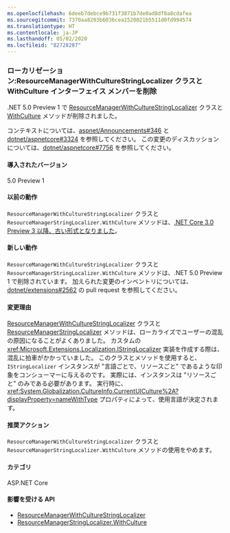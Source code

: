 ```yaml
---
ms.openlocfilehash: 6deeb7debce9b731f3871b7de0ad8df8a8cdafea
ms.sourcegitcommit: 7370aa8203b6036cea1520021b5511d0fd994574
ms.translationtype: HT
ms.contentlocale: ja-JP
ms.lasthandoff: 05/02/2020
ms.locfileid: "82728287"
---
```

### <a name="localization-resourcemanagerwithculturestringlocalizer-class-and-withculture-interface-member-removed"></a>ローカリゼーション:ResourceManagerWithCultureStringLocalizer クラスと WithCulture インターフェイス メンバーを削除

.NET 5.0 Preview 1 で [ResourceManagerWithCultureStringLocalizer](/dotnet/api/microsoft.extensions.localization.resourcemanagerwithculturestringlocalizer?view=dotnet-plat-ext-3.1) クラスと [WithCulture](/dotnet/api/microsoft.extensions.localization.resourcemanagerstringlocalizer.withculture?view=dotnet-plat-ext-3.1) メソッドが削除されました。

コンテキストについては、[aspnet/Announcements#346](https://github.com/aspnet/Announcements/issues/346) と [dotnet/aspnetcore#3324](https://github.com/dotnet/aspnetcore/issues/3324) を参照してください。 この変更のディスカッションについては、[dotnet/aspnetcore#7756](https://github.com/dotnet/aspnetcore/issues/7756) を参照してください。

#### <a name="version-introduced"></a>導入されたバージョン

5.0 Preview 1

#### <a name="old-behavior"></a>以前の動作

`ResourceManagerWithCultureStringLocalizer` クラスと `ResourceManagerStringLocalizer.WithCulture` メソッドは、[.NET Core 3.0 Preview 3 以降、古い形式となりました](/dotnet/core/compatibility/2.2-3.0#localization-resourcemanagerwithculturestringlocalizer-and-withculture-marked-obsolete)。

#### <a name="new-behavior"></a>新しい動作

`ResourceManagerWithCultureStringLocalizer` クラスと `ResourceManagerStringLocalizer.WithCulture` メソッドは、.NET 5.0 Preview 1 で削除されています。 加えられた変更のインベントリについては、[dotnet/extensions#2562](https://github.com/dotnet/extensions/pull/2562/files) の pull request を参照してください。

#### <a name="reason-for-change"></a>変更理由

[ResourceManagerWithCultureStringLocalizer](/dotnet/api/microsoft.extensions.localization.resourcemanagerwithculturestringlocalizer?view=dotnet-plat-ext-3.1) クラスと [ResourceManagerStringLocalizer](/dotnet/api/microsoft.extensions.localization.resourcemanagerstringlocalizer.withculture?view=dotnet-plat-ext-3.1) メソッドは、ローカライズでユーザーの混乱の原因になることがよくありました。 カスタムの <xref:Microsoft.Extensions.Localization.IStringLocalizer> 実装を作成する際は、混乱に拍車がかかっていました。 このクラスとメソッドを使用すると、`IStringLocalizer` インスタンスが "言語ごとで、リソースごと" であるような印象をコンシューマーに与えるのです。 実際には、インスタンスは "リソースごと" のみである必要があります。 実行時に、<xref:System.Globalization.CultureInfo.CurrentUICulture%2A?displayProperty=nameWithType> プロパティによって、使用言語が決定されます。

#### <a name="recommended-action"></a>推奨アクション

`ResourceManagerWithCultureStringLocalizer` クラスと `ResourceManagerStringLocalizer.WithCulture` メソッドの使用をやめます。

#### <a name="category"></a>カテゴリ

ASP.NET Core

#### <a name="affected-apis"></a>影響を受ける API

- [ResourceManagerWithCultureStringLocalizer](/dotnet/api/microsoft.extensions.localization.resourcemanagerwithculturestringlocalizer?view=dotnet-plat-ext-3.1)
- [ResourceManagerStringLocalizer.WithCulture](/dotnet/api/microsoft.extensions.localization.resourcemanagerstringlocalizer.withculture?view=dotnet-plat-ext-3.1)

<!--

#### Affected APIs

- `T:Microsoft.Extensions.Localization.ResourceManagerWithCultureStringLocalizer`
- `Overload:Microsoft.Extensions.Localization.ResourceManagerStringLocalizer.WithCulture`

-->
